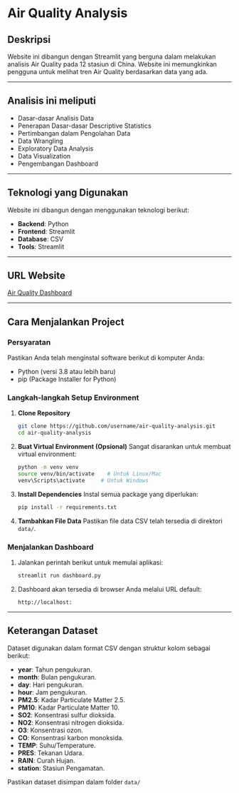 # **Air Quality Analysis**

## **Deskripsi**

Website ini dibangun dengan Streamlit yang berguna dalam melakukan analisis Air Quality pada 12 stasiun di China. Website ini memungkinkan pengguna untuk melihat tren Air Quality berdasarkan data yang ada.

---

## **Analisis ini meliputi**

- Dasar-dasar Analisis Data
- Penerapan Dasar-dasar Descriptive Statistics
- Pertimbangan dalam Pengolahan Data
- Data Wrangling
- Exploratory Data Analysis
- Data Visualization
- Pengembangan Dashboard

---

## **Teknologi yang Digunakan**

Website ini dibangun dengan menggunakan teknologi berikut:

- **Backend**: Python
- **Frontend**: Streamlit
- **Database**: CSV
- **Tools**: Streamlit

---

## **URL Website**

[Air Quality Dashboard](https://airqualityanalysiswebsite.streamlit.app/)

---

## **Cara Menjalankan Project**

### **Persyaratan**

Pastikan Anda telah menginstal software berikut di komputer Anda:

- Python (versi 3.8 atau lebih baru)
- pip (Package Installer for Python)

### **Langkah-langkah Setup Environment**

1. **Clone Repository**

   ```bash
   git clone https://github.com/username/air-quality-analysis.git
   cd air-quality-analysis
   ```

2. **Buat Virtual Environment (Opsional)**
   Sangat disarankan untuk membuat virtual environment:

   ```bash
   python -m venv venv
   source venv/bin/activate    # Untuk Linux/Mac
   venv\Scripts\activate     # Untuk Windows
   ```

3. **Install Dependencies**
   Instal semua package yang diperlukan:

   ```bash
   pip install -r requirements.txt
   ```

4. **Tambahkan File Data**
   Pastikan file data CSV telah tersedia di direktori `data/`.

### **Menjalankan Dashboard**

1. Jalankan perintah berikut untuk memulai aplikasi:

   ```bash
   streamlit run dashboard.py
   ```

2. Dashboard akan tersedia di browser Anda melalui URL default:
   ```
   http://localhost:
   ```

---

## **Keterangan Dataset**

Dataset digunakan dalam format CSV dengan struktur kolom sebagai berikut:

- **year**: Tahun pengukuran.
- **month**: Bulan pengukuran.
- **day**: Hari pengukuran.
- **hour**: Jam pengukuran.
- **PM2.5**: Kadar Particulate Matter 2.5.
- **PM10**: Kadar Particulate Matter 10.
- **SO2**: Konsentrasi sulfur dioksida.
- **NO2**: Konsentrasi nitrogen dioksida.
- **O3**: Konsentrasi ozon.
- **CO**: Konsentrasi karbon monoksida.
- **TEMP**: Suhu/Temperature.
- **PRES**: Tekanan Udara.
- **RAIN**: Curah Hujan.
- **station**: Stasiun Pengamatan.

Pastikan dataset disimpan dalam folder `data/`
